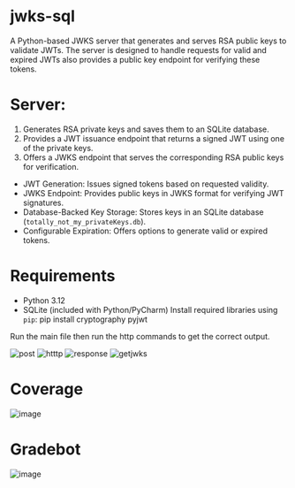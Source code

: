 # jwks-sql
A Python-based JWKS server that generates and serves RSA public keys to
validate JWTs. The server is designed to handle requests for valid and
expired JWTs also provides a public key endpoint for verifying these tokens.

# Server:
1. Generates RSA private keys and saves them to an SQLite database.
2. Provides a JWT issuance endpoint that returns a signed JWT using one of the private keys.
3. Offers a JWKS endpoint that serves the corresponding RSA public
keys for verification.

- JWT Generation: Issues signed tokens based on requested validity.
- JWKS Endpoint: Provides public keys in JWKS format for verifying JWT signatures.
- Database-Backed Key Storage: Stores keys in an SQLite database (`totally_not_my_privateKeys.db`).
- Configurable Expiration: Offers options to generate valid or expired tokens.

# Requirements
- Python 3.12
- SQLite (included with Python/PyCharm)
Install required libraries using `pip`:
pip install cryptography pyjwt

Run the main file then run the http commands to get the correct output.

![post](https://github.com/user-attachments/assets/40d3b9e9-640a-45b3-97a2-fc26cae9abd6)
![htttp](https://github.com/user-attachments/assets/77069b6a-2bb0-4929-9e4a-facd061908c2)
![response](https://github.com/user-attachments/assets/7bc0b7dd-59e9-4814-8654-fb090137aefe)
![getjwks](https://github.com/user-attachments/assets/0bd0920a-5ddb-4083-9324-227a89e186f2)


# Coverage 
![image](https://github.com/user-attachments/assets/b24fa98b-a6c7-460b-a13a-45a7b0cefb40)


# Gradebot

![image](https://github.com/user-attachments/assets/a1cc261c-ae50-48c3-b98d-95f1b45a567b)

